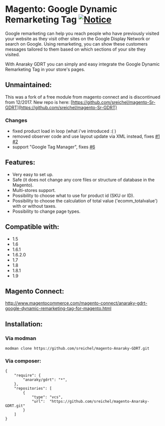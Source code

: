 # Magento: Google Dynamic Remarketing Tag [![Notice](https://img.shields.io/badge/fork-discontinued-red.svg)](#)

Google remarketing can help you reach people who have previously visited your website as they visit other sites on the Google Display Network or search on Google. Using remarketing, you can show these customers messages tailored to them based on which sections of your site they visited.

With Anaraky GDRT you can simply and easy integrate the Google Dynamic Remarketing Tag in your store's pages.

## Unmaintained:

This was a fork of a free module from magento connect and is discontinued from 12/2017.  New repo is here: [https://github.com/sreichel/magento-Sr-GDRT](https://github.com/sreichel/magento-Sr-GDRT)

### Changes

- fixed product load in loop (what i've introduced :( )
- removed observer code and use layout update via XML instead, fixes [#1](https://github.com/sreichel/magento-Anaraky-GDRT/issues/1) [#2](https://github.com/sreichel/magento-Anaraky-GDRT/issues/2)
- support "Google Tag Manager", fixes [#6](https://github.com/sreichel/magento-Anaraky-GDRT/issues/6)

## Features:
- Very easy to set up.
- Safe (it does not change any core files or structure of database in the Magento).
- Multi-stores support.
- Possibility to choose what to use for product id (SKU or ID).
- Possibility to choose the calculation of total value ('ecomm_totalvalue') with or without taxes.
- Possibility to change page types.

## Compatible with:
- 1.5
- 1.6
- 1.6.1
- 1.6.2.0
- 1.7
- 1.8
- 1.8.1
- 1.9


## Magento Connect: 
http://www.magentocommerce.com/magento-connect/anaraky-gdrt-google-dynamic-remarketing-tag-for-magento.html

## Installation:

### Via modman
```
modman clone https://github.com/sreichel/magento-Anaraky-GDRT.git
```
### Via composer:
```
{
    "require": {
        "anaraky/gdrt": "*",
    },
    "repositories": [
        {
            "type": "vcs",
            "url":  "https://github.com/sreichel/magento-Anaraky-GDRT.git"
        }
    ]
}